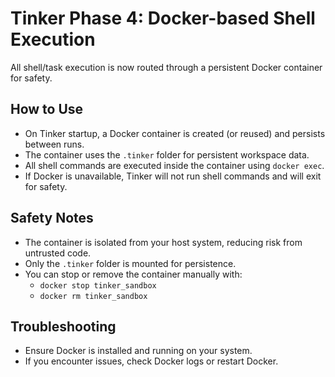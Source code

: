# Tinker Phase 4: Docker-based Shell Execution

All shell/task execution is now routed through a persistent Docker container for safety.

## How to Use

- On Tinker startup, a Docker container is created (or reused) and persists between runs.
- The container uses the `.tinker` folder for persistent workspace data.
- All shell commands are executed inside the container using `docker exec`.
- If Docker is unavailable, Tinker will not run shell commands and will exit for safety.

## Safety Notes
- The container is isolated from your host system, reducing risk from untrusted code.
- Only the `.tinker` folder is mounted for persistence.
- You can stop or remove the container manually with:
  - `docker stop tinker_sandbox`
  - `docker rm tinker_sandbox`

## Troubleshooting
- Ensure Docker is installed and running on your system.
- If you encounter issues, check Docker logs or restart Docker.
